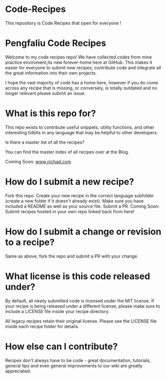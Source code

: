 # Code-Recipes
This repository is Code Recipes that  open for everyone !

# Pengfaliu Code Recipes

Welcome to my code recipes repo! We have collected codes from mine practice enviroment,its new forever-home here at GitHub. This makes it easier for everyone to submit new recipes, contribute code and integrate all the great information into their own projects.

I hope the vast majority of code has a home here, however if you do come across any recipe that is missing, or conversely, is totally outdated and no longer relevant please submit an issue.

# What is this repo for?

This repo exists to contribute useful snippets, utility functions, and other interesting tidbits in any language that may be helpful to other developers.

Is there a master list of all the recipes?

You can find the master index of all recipes over at the Blog.

Coming Soon: www.nichad.com

# How do I submit a new recipe?

Fork this repo.
Create your new recipe in the correct language subfolder (create a new folder if it doesn't already exist).
Make sure you have included a README as well as your source file.
Submit a PR.
Coming Soon: Submit recipes hosted in your own repo linked back from here!

# How do I submit a change or revision to a recipe?

Same as above, fork the repo and submit a PR with your change.

# What license is this code released under?

By default, all newly submitted code is licensed under the MIT license. If your recipe is being released under a different license, please make sure to include a LICENSE file inside your recipe directory.

All legacy recipes retain their original license. Please see the LICENSE file inside each recipe folder for details.

# How else can I contribute?

Recipes don't always have to be code - great documentation, tutorials, general tips and even general improvements to our wiki are greatly appreciated.

